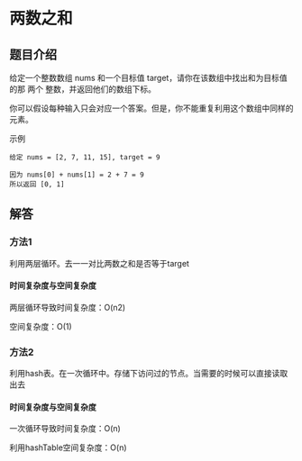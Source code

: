 # 两数之和


## 题目介绍

给定一个整数数组 nums 和一个目标值 target，请你在该数组中找出和为目标值的那 两个 整数，并返回他们的数组下标。

你可以假设每种输入只会对应一个答案。但是，你不能重复利用这个数组中同样的元素。

示例

```
给定 nums = [2, 7, 11, 15], target = 9

因为 nums[0] + nums[1] = 2 + 7 = 9
所以返回 [0, 1]
```

## 解答

### 方法1

利用两层循环。去一一对比两数之和是否等于target

#### 时间复杂度与空间复杂度

两层循环导致时间复杂度：O(n2)

空间复杂度：O(1)

### 方法2

利用hash表。在一次循环中。存储下访问过的节点。当需要的时候可以直接读取出去

#### 时间复杂度与空间复杂度

一次循环导致时间复杂度：O(n)

利用hashTable空间复杂度：O(n)

